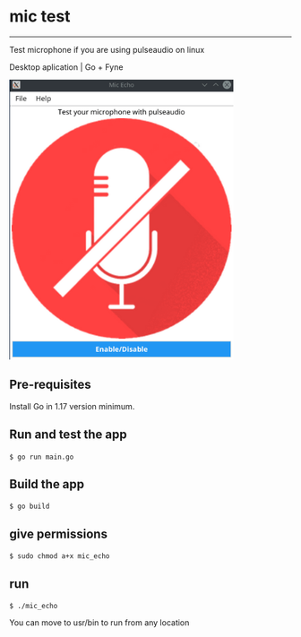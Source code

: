 # mic test

---

Test microphone if you are using pulseaudio on linux

Desktop aplication | Go + Fyne

<!-- Show image -->
<img src="test.gif" alt="app" width="400" height="500">

## Pre-requisites

Install Go in 1.17 version minimum.

## Run and test the app

`$ go run main.go`

## Build the app

`$ go build`

## give permissions

`$ sudo chmod a+x mic_echo`

## run

`$ ./mic_echo`

You can move to usr/bin to run from any location
